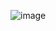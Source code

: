 ![image](https://user-images.githubusercontent.com/31981663/229418890-4518ff6f-1379-41ed-842f-3336290ce969.png)
